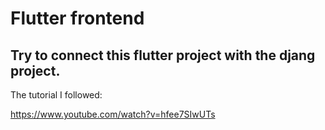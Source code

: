 # Flutter frontend

## Try to connect this flutter project with the djang project.

The tutorial I followed:

https://www.youtube.com/watch?v=hfee7SIwUTs
